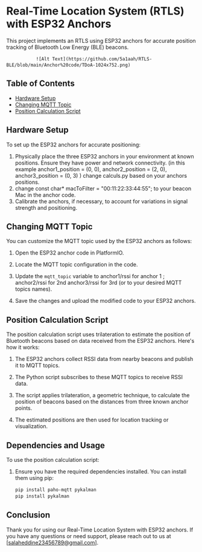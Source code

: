 # Real-Time Location System (RTLS) with ESP32 Anchors
This project implements an RTLS using ESP32 anchors for accurate position tracking of Bluetooth Low Energy (BLE) beacons.

               ![Alt Text](https://github.com/5a1aah/RTLS-BLE/blob/main/Anchor%20code/TDoA-1024x752.png)

## Table of Contents
- [Hardware Setup](#hardware-setup)
- [Changing MQTT Topic](#changing-mqtt-topic)
- [Position Calculation Script](#position-calculation-script)

## Hardware Setup

To set up the ESP32 anchors for accurate positioning:

1. Physically place the three ESP32 anchors in your environment at known positions. Ensure they have power and network connectivity.
(in this example
anchor1_position = (0, 0), 
anchor2_position = (2, 0), 
anchor3_position = (0, 3) )
change calculs.py based on your anchors positions.
2. change const char* macToFilter = "00:11:22:33:44:55"; to your beacon Mac in the anchor code.
3. Calibrate the anchors, if necessary, to account for variations in signal strength and positioning.


## Changing MQTT Topic

You can customize the MQTT topic used by the ESP32 anchors as follows:

1. Open the ESP32 anchor code in PlatformIO.

2. Locate the MQTT topic configuration in the code.

3. Update the `mqtt_topic` variable to anchor1/rssi for anchor 1 ;  anchor2/rssi for 2nd   anchor3/rssi for 3rd (or to your desired MQTT topics names).

4. Save the changes and upload the modified code to your ESP32 anchors.

## Position Calculation Script

The position calculation script uses trilateration to estimate the position of Bluetooth beacons based on data received from the ESP32 anchors. Here's how it works:

1. The ESP32 anchors collect RSSI data from nearby beacons and publish it to MQTT topics.

2. The Python script subscribes to these MQTT topics to receive RSSI data.

3. The script applies trilateration, a geometric technique, to calculate the position of beacons based on the distances from three known anchor points.

4. The estimated positions are then used for location tracking or visualization.

## Dependencies and Usage

To use the position calculation script:

1. Ensure you have the required dependencies installed. You can install them using pip:

   ```bash
   pip install paho-mqtt pykalman
   pip install pykalman


## Conclusion

Thank you for using our Real-Time Location System with ESP32 anchors. If you have any questions or need support, please reach out to us at [salaheddine23456789@gmail.com].



